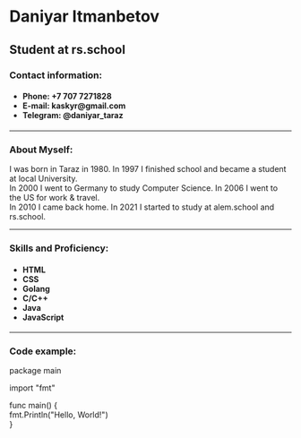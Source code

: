<h1>Daniyar Itmanbetov</h1>
<h2>Student at rs.school</h2>
<h3>Contact information:</h3>
<h4><ul>
  <li>Phone: +7 707 7271828</li>
  <li>E-mail: kaskyr@gmail.com</li>
  <li>Telegram: @daniyar_taraz</li>
  </ul>
</h4><hr/>
<h3>About Myself:</h3>
I was born in Taraz in 1980. In 1997 I finished school and became a student at local University.<br>
In 2000 I went to Germany to study Computer Science. In 2006 I went to the US for work & travel.<br>
In 2010 I came back home. In 2021 I started to study at alem.school and rs.school.
<hr/>
<h3>Skills and Proficiency:</h3>
<h4><ul>
  <li>HTML</li>
  <li>CSS</li>
  <li>Golang</li>
  <li>C/C++</li>
  <li>Java</li>
  <li>JavaScript</li>
</ul></h4><hr/>
<h3>Code example:</h3>

package main<br>

import "fmt"<br>

func main() {<br>
  fmt.Println("Hello, World!")<br>
}<br>
